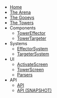 * [Home](README.md)
* [The Arena](arena.md)
* [The Gooeys](gooeys.md) 
* [The Towers](towers.md)
* Components
  * [TowerEffector](tower-effector-component.md)
  * [TowerTargeter](tower-targeter-component.md)
* Systems
  * [EffectorSystem](effector-system.md)
  * [TargeterSystem](targeter-system.md)
* UI
  * [ActivateScreen](activate-screen.md)
  * [TowerScreen](tower-screen.md)
  * [Parsers](parsers.md)
* API
  * [API](http://jenkins.terasology.io/teraorg/job/Terasology/job/Modules/job/G/job/GooeyDefence/job/master/javadoc/overview-summary.html)
  * [API (SNAPSHOT)](http://jenkins.terasology.io/teraorg/job/Terasology/job/Modules/job/G/job/GooeyDefence/job/develop/javadoc/overview-summary.html)